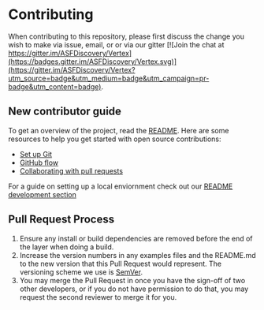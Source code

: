 # Contributing

When contributing to this repository, please first discuss the change you wish to make via issue,
email, or or via our gitter [![Join the chat at https://gitter.im/ASFDiscovery/Vertex](https://badges.gitter.im/ASFDiscovery/Vertex.svg)](https://gitter.im/ASFDiscovery/Vertex?utm_source=badge&utm_medium=badge&utm_campaign=pr-badge&utm_content=badge).

## New contributor guide

To get an overview of the project, read the [README](README.md). Here are some resources to help you get started with open source contributions:

- [Set up Git](https://docs.github.com/en/get-started/quickstart/set-up-git)
- [GitHub flow](https://docs.github.com/en/get-started/quickstart/github-flow)
- [Collaborating with pull requests](https://docs.github.com/en/github/collaborating-with-pull-requests)

For a guide on setting up a local enviornment check out our [README development section](https://github.com/asfadmin/Discovery-SearchUI#development-server)

## Pull Request Process

1. Ensure any install or build dependencies are removed before the end of the layer when doing a
   build.
2. Increase the version numbers in any examples files and the README.md to the new version that this
   Pull Request would represent. The versioning scheme we use is [SemVer](http://semver.org/).
3. You may merge the Pull Request in once you have the sign-off of two other developers, or if you
   do not have permission to do that, you may request the second reviewer to merge it for you.
